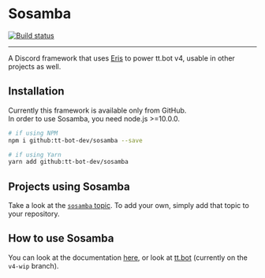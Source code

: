 # Sosamba
[![Build status][azp badge]][azp]
<hr>

A Discord framework that uses [Eris] to power tt.bot v4, usable in other projects as well.

## Installation
Currently this framework is available only from GitHub.  
In order to use Sosamba, you need node.js \>=10.0.0.
```sh
# if using NPM
npm i github:tt-bot-dev/sosamba --save

# if using Yarn
yarn add github:tt-bot-dev/sosamba
```

## Projects using Sosamba
Take a look at the [`sosamba` topic](https://github.com/topics/sosamba). To add your own, simply add that topic to your repository.

## How to use Sosamba
You can look at the documentation [here][docs], or look at [tt.bot](https://github.com/tt-bot-dev/tt.bot) (currently on the `v4-wip` branch).

[azp badge]: https://github.com/tt-bot-dev/sosamba/workflows/docs/badge.svg
[azp]: https://github.com/tt-bot-dev/sosamba/actions
[docs]: https://tt-bot-dev.github.io/sosamba
[Eris]: https://github.com/abalabahaha/eris